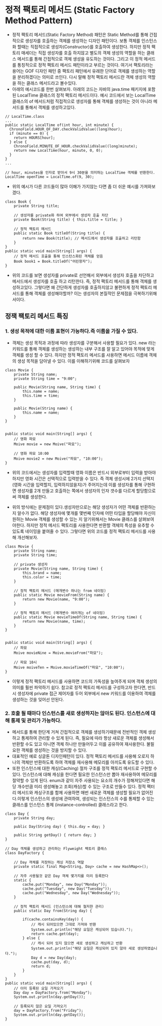# 정적 팩토리 메서드 (Static Factory Method Pattern)
- 정적 팩토리 메서드(Static Factory Method) 패턴은  Static Method를 통해 간접적으로 생성자를 호출하는 객체를 생성하는 디자인 패턴이다. 보통 객체를 인스턴스화 할때는 직접적으로 생성자(Constructor)를 호출하여 생성한다. 하지만 정적 팩토리 매세더는 직접 생성자를 호출 하지않고 별도의 객체 생성의 역할을 하는 클래스 메서드를 통해 간접적으로 객체 생성을 유도하는 것이다. 그리고 이 정적 메서드를 통칭적으로 정적 팩토리 메서드 패턴이라고 부르는 것이다. 여기서 팩토리라는 용어는 GOF 디자인 패턴 중 팩토리 패턴에서 유래한 단어로 객체를 생성하는 역할을 분리하겠다는 의미로 쓰인다. 다시 말해 정적 팩토리 메서드란 객체 생성의 역할을 하는 클래스 메서드라고 볼수있다. 
- 아래의 예시코드를 한번 살펴보자. 아래의 코드는 자바의 java.time 패키지에 포함된 LocalTime 클래스의 정적 팩토리 메서드이다. ﻿예시 코드에서 보는 LocalTime 클래스의 of 메서드처럼 직접적으로 생성자를 통해 객체를 생성하는 것이 아니라 메서드를 통해서 객체를 생성하고있다. 

```
// LocalTime.class
...
public static LocalTime of(int hour, int minute) {
  ChronoField.HOUR_OF_DAY.checkValidValue((long)hour);
  if (minute == 0) {
    return HOURS[hour];
  } else {
    ChronoField.MINUTE_OF_HOUR.checkValidValue((long)minute);
    return new LocalTime(hour, minute, 0, 0);
  }
}
...

// hour, minutes을 인자로 받아서 9시 30분을 의미하는 LocalTime 객체를 반환한다.
LocalTime openTime = LocalTime.of(9, 30);

```

- 위의 예시가 다른 코드들이 많아 이해가 가지않는 다면 좀 더 쉬운 예시를 가져와보겠다.

```
class Book {
    private String title;
    
    // 생성자를 private화 하여 외부에서 생성자 호출 차단
    private Book(String title) { this.title = title; }
    
    // 정적 팩토리 메서드
    public static Book titleOf(String title) {
        return new Book(title); // 메서드에서 생성자를 호출하고 리턴함
    }
}
public static void main(String[] args) {
	// 정적 메서드 호출을 통해 인스턴스화된 객체를 얻음
    Book book1 = Book.titleOf("어린왕자"); 
}

```

- 위의 코드를 보면 생성자를 private로 선언해서 외부에서 생성자 호출을 차단하고 메서드에서 생성자를 호출 하고 리턴한다. 즉, 정적 팩토리 메서드를 통해 객체를 생성하고있다. 그렇다면 왜 간단하게 생성자를 호출하지않고 불편하게 정적 팩토리 메서드를 통해 객체를 생성해야할까? 이는 생성자의 본질적인 문제점을 극복하기위해서이다.

## 정잭 팩토리 메서드 특징
### 1. 생성 목적에 대한 이름 표현이 가능하다.즉 이름을 가질 수 있다.
- 객체는 생성 목적과 과정에 따라 생성자를 구분해서 사용할 필요가 있다. new 라는 키워드를 통해 객체를 생성하는 생성하는 내부 구조를 잘 알고 있어야 목적에 맞게 객체를 생성 할 수 있다. 하지만 정적 팩토리 메서드를 사용하면 메서드 이름에 객체의 생성 목적을 담아낼 수 있다. 이를 이해하기위해 코드를 살펴보자

```
class Movie {
    private String name;
    private String time = "9:00";

    public Movie(String name, String time) {
        this.name = name;
        this.time = time;
    }

    public Movie(String name) {
        this.name = name;
    }
}


public static void main(String[] args) {
    // 영화 파묘
    Moive movie = new Moive("파묘");

    // 영화 파묘 10:00
    Moive movie2 = new Moive("파묘", "10:00");
}

```

- 위의 코드에서는 생성자를 입력할때 영화 이름은 반드시 외부로부터 입력을 받아야하지만 영화 시간은 선택적으로 입력받을 수 있다. 즉 객체 생성시에 2가지 선택지(영화 시간을 입력할지, 입력하지않을지)가 주어지는데 이를 생성자를 통해 구현하면 생성자를 2개 만들고 호출하는 쪽에서 생성자의 인자 갯수를 다르게 할당함으로써 객체를 생성한다.

- 위의 방식에는 문제점이 있다.생성자만으로는 해당 생성자가 어떤 객체를 반환하는지 알수가 없다. 해당 생성자에 몇개를 몇번째 인자에 어떤 타입을 할당해야 자신이 원하는 Movie 객체를 생성할 수 있는 지 알기위해서는 Movie 클래스를 살펴보여야한다.  하지만 정적 메서드 팩토리를 사용한다면 반환할 객체의 특성을 유추할 수 있도록 네이밍을 붙여줄 수 있다. 그렇다면 위의 코드를 정적 팩토리 메서드를 사용해 개선해보자.

```
class Movie {
    private String name;
    private String time;

    // private 생성자
    private Movie(String name, String time) {
        this.brand = name;
        this.color = time;
    }

    // 정적 팩토리 메서드 (매개변수 하나는 from 네이밍)
    public static Movie movieFrom(String name) {
        return new Movie(name, "9:00");
    }

    // 정적 팩토리 메서드 (매개변수 여러개는 of 네이밍)
    public static Movie movieTimeOf(String name, String time) {
        return new Movie(name, time);
    }
}


public static void main(String[] args) {
    // 파묘
    Moive movieNine = Moive.movieFrom("파묘");

    // 파묘 10시
    Moive moiveTen = Moive.movieTimeOf("파묘", "10:00");
}

```

- 이렇게 정적 팩토리 메서드를 사용하면 코드의 가독성을 높여주게 되며 객체 생성의 의미를 훨씬 파악하기 쉽다.﻿ 참고로 정적 팩토리 메서드를 구성하고자 한다면, 반드시 생성자에 private 접근 제어자를 두어 외부에서 new 키워드를 이용하여 객체를 생성하는 것을 잊어선 안된다.


### 2. 호출 될 때마다 인스턴스를 새로 생성하지는 않아도 된다. 인스턴스에 대해 통제 및 관리가 가능하다.
- 메서드를 통해 한단계 거쳐 간접적으로 객체를 생성하기때문에 전반적인 객체 생성하고 통제하여 관리할 수 있게 된다. 즉, 필요에 따라 항상 새로운 객체를 생성해서 반환할 수도 있고 아니면 객체 하나만 만들어두고 이를 공유하여 재사용한다. 불필요한 객체를 생성하는 것을 방지할 수 있다.
- 대표적인 예로 싱글톤 디자인패턴이 있다. 정적 팩토리 메서드를 사용해 오로지 하나의 객체만 반환하도록 하여 객체를 재사용해 메모리를 아끼도록 유도할 수 있다.
- 또한 인스턴스에 대한 캐싱(Caching) 절차 구조를 정적 팩토리 메서드로 구현할 수 있다. 인스턴스에 대해 캐싱을 한다면 필요한 인스턴스만 뽑아 재사용하여 메모리를 절약할 수 있게 된다. enum과 같이 자주 사용되는 요소의 개수가 정해져있다면 해당 개수만큼 미리 생성해놓고 조회(캐싱)할 수 있는 구조로 만들수 있다. 정적 팩터리 메서드와 캐싱구조를 함께 사용하면 매번 새로운 객체를 생성할 필요가 없어진다.이렇게 인스턴스의 생성에 관여하여, 생성되는 인스턴스의 수를 통제할 수 있는 클래스를 인스턴스 통제 (instance-controlled) 클래스라고 한다. 

```
class Day {
    private String day;

    public Day(String day) { this.day = day; }

    public String getDay() { return day; }
}

// Day 객체를 생성하고 관리하는 Flyweight 팩토리 클래스
class DayFactory {

	// Day 객체를 저장하는 캐싱 저장소 역할
    private static final Map<String, Day> cache = new HashMap<>();
	
    // 자주 사용될것 같은 Day 객체 몇가지를 미리 등록한다
    static { 
    	cache.put("Monday", new Day("Monday")); 
        cache.put("Tuesday", new Day("Tuesday")); 
        cache.put("Wednesday", new Day("Wednesday")); 
    }

    // 정적 팩토리 메서드 (인스턴스에 대해 철저한 관리)
    public static Day from(String day) {

        if(cache.containsKey(day)) {
            // 캐시 되어있으면 그대로 가져와 반환
            System.out.println("해당 요일은 캐싱되어 있습니다.");
            return cache.get(day);
        } else {
            // 캐시 되어 있지 않으면 새로 생성하고 캐싱하고 반환
            System.out.println("해당 요일은 캐싱되어 있지 않아 새로 생성하였습니다.");
            Day d = new Day(day);
            cache.put(day, d);
            return d;
        }
    }
}
public static void main(String[] args) {
    // 이미 등록된 요일 가져오기
    Day day = DayFactory.from("Monday");
    System.out.println(day.getDay());

    // 등록되지 않은 요일 가져오기
    day = DayFactory.from("Friday");
    System.out.println(day.getDay());
}

```



